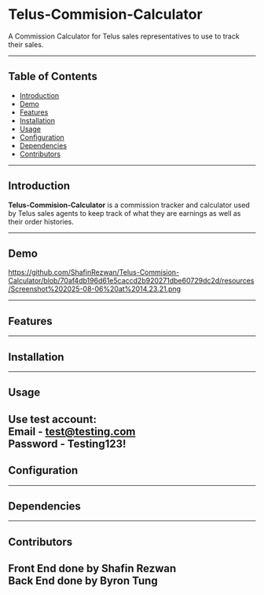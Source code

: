 # Telus-Commision-Calculator
A Commission Calculator for Telus sales representatives to use to track their sales.

---

## Table of Contents

- [Introduction](#introduction)
- [Demo](#demo)
- [Features](#features)
- [Installation](#installation)
- [Usage](#usage)
- [Configuration](#configuration)
- [Dependencies](#dependencies)
- [Contributors](#contributors)


---

## Introduction

**Telus-Commision-Calculator** is a commission tracker and calculator used by Telus sales agents to keep track of what they are earnings as well as their order histories. 

---
## Demo
https://github.com/ShafinRezwan/Telus-Commision-Calculator/blob/70af4db196d61e5caccd2b920271dbe60729dc2d/resources/Screenshot%202025-08-06%20at%2014.23.21.png

---

## Features


---

## Installation

---

## Usage
Use test account:
<br>
Email - test@testing.com
<br>
Password - Testing123!
---

## Configuration

---
## Dependencies

---


## Contributors
Front End done by Shafin Rezwan
<br>
Back End done by Byron Tung
---
